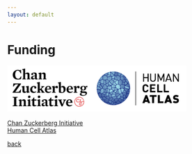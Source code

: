 ```yaml
---
layout: default
---
```

# Funding 

![CZI Human Atlas logo](/docs/assets/images/funding/CZI_human_atlas.png)  

[Chan Zuckerberg Initiative](https://chanzuckerberg.com/human-cell-atlas/the-human-breast-cell-atlas/)  
[Human Cell Atlas](https://www.humancellatlas.org/)

[back](./)
